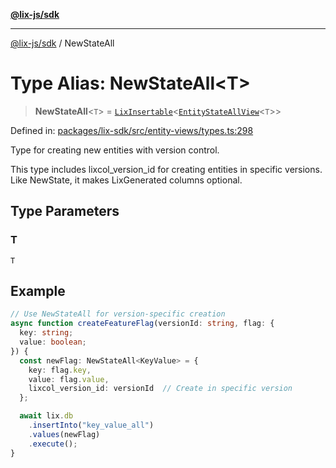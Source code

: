[**@lix-js/sdk**](../README.md)

***

[@lix-js/sdk](../README.md) / NewStateAll

# Type Alias: NewStateAll\<T\>

> **NewStateAll**\<`T`\> = [`LixInsertable`](LixInsertable.md)\<[`EntityStateAllView`](EntityStateAllView.md)\<`T`\>\>

Defined in: [packages/lix-sdk/src/entity-views/types.ts:298](https://github.com/opral/monorepo/blob/3025726c2bce8185b41ef0b1b2f7cc069ebcf2b0/packages/lix-sdk/src/entity-views/types.ts#L298)

Type for creating new entities with version control.

This type includes lixcol_version_id for creating entities in specific
versions. Like NewState, it makes LixGenerated columns optional.

## Type Parameters

### T

`T`

## Example

```typescript
// Use NewStateAll for version-specific creation
async function createFeatureFlag(versionId: string, flag: {
  key: string;
  value: boolean;
}) {
  const newFlag: NewStateAll<KeyValue> = {
    key: flag.key,
    value: flag.value,
    lixcol_version_id: versionId  // Create in specific version
  };

  await lix.db
    .insertInto("key_value_all")
    .values(newFlag)
    .execute();
}
```
